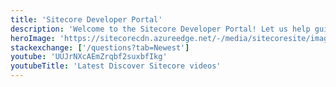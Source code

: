 ```yaml
---
title: 'Sitecore Developer Portal'
description: 'Welcome to the Sitecore Developer Portal! Let us help guide you to what you need today.'
heroImage: 'https://sitecorecdn.azureedge.net/-/media/sitecoresite/images/home/headless-topic/_/hero-banner-medium-stocksy_txp5f04d5e2lco200_originaldelivery_1463735-542x326.png'
stackexchange: ['/questions?tab=Newest']
youtube: 'UUJrNXcAEmZrqbf2suxbfIkg'
youtubeTitle: 'Latest Discover Sitecore videos'
---
```

